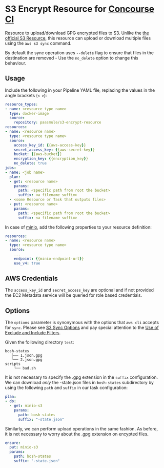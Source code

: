 # S3 Encrypt Resource for [Concourse CI](http://concourse.ci)

Resource to upload/download GPG encrypted files to S3. Unlike the [the official S3 Resource](https://github.com/concourse/s3-resource), this resource can upload or download multiple files using the `aws s3 sync` command. 

By default the sync operation uses `--delete` flag to ensure that files in the destination are removed - Use the `no_delete` option to change this behaviour.

## Usage

Include the following in your Pipeline YAML file, replacing the values in the angle brackets (`< >`):

```yaml
resource_types:
- name: <resource type name>
  type: docker-image
  source:
    repository: paasmule/s3-encrypt-resource
resources:
- name: <resource name>
  type: <resource type name>
  source:
    access_key_id: {{aws-access-key}}
    secret_access_key: {{aws-secret-key}}
    bucket: {{aws-bucket}}
    encryption_key: {{encryption_key}}
    no_delete: true
jobs:
- name: <job name>
  plan:
  - get: <resource name>
    params:
      path: <specific path from root the bucket>
      suffix: <a filename suffix>
  - <some Resource or Task that outputs files>
  - put: <resource name>
    params:
      path: <specific path from root the bucket>
      suffix: <a filename suffix>
```

In case of [minio](https://www.minio.io/), add the following properties to your resource definition:

```yaml
resources:
- name: <resource name>
  type: <resource type name>
  source:
    ...
    endpoint: {{minio-endpoint-url}}
    use_v4: true
```

## AWS Credentials

The `access_key_id` and `secret_access_key` are optional and if not provided the EC2 Metadata service will be queried for role based credentials.

## Options

The `options` parameter is synonymous with the options that `aws cli` accepts for `sync`. Please see [S3 Sync Options](http://docs.aws.amazon.com/cli/latest/reference/s3/sync.html#options) and pay special attention to the [Use of Exclude and Include Filters](http://docs.aws.amazon.com/cli/latest/reference/s3/index.html#use-of-exclude-and-include-filters).

Given the following directory `test`:

```
bosh-states
   ├── 1.json.gpg
   └── 2.json.gpg
scripts
    └── bad.sh
```

It is not necessary to specify the .gpg extension in the `suffix` configuration.
We can download _only_ the -state.json files in `bosh-states` subdirectory by using the following `path` and `suffix` in our task configuration:

```yaml
plan:
- do:
  - get: minio-s3
    params:
      path: bosh-states
      suffix: "-state.json"
```

Similarly, we can perform upload operations in the same fashion. As before, it is not necessary to worry about the .gpg extension on encypted files.

```yaml
ensure:
  put: minio-s3
  params:
    path: bosh-states
    suffix: "-state.json"
```
